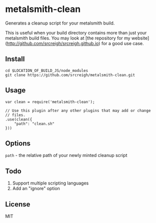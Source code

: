 metalsmith-clean
================

Generates a cleanup script for your metalsmith build.

This is useful when your build directory contains more than just your 
metalsmith build files. You may look at [the repository for my website]
(http://github.com/srcreigh/srcreigh.github.io) for a good use case.

Install
-------

```
cd $LOCATION_OF_BUILD_JS/node_modules
git clone https://github.com/srcreigh/metalsmith-clean.git
```

Usage
-----

```
var clean = require('metalsmith-clean');

// Use this plugin after any other plugins that may add or change
// files.
.use(clean({
    "path": "clean.sh"
}))
```

Options
-------

```path``` - the relative path of your newly minted cleanup script

Todo
----

1. Support multiple scripting languages
2. Add an "ignore" option

License
-------

MIT
